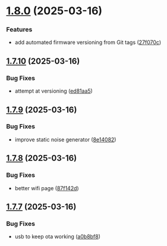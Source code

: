 # [1.8.0](https://github.com/olipayne/Arduino-Morse-Radio/compare/v1.7.10...v1.8.0) (2025-03-16)


### Features

* add automated firmware versioning from Git tags ([27f070c](https://github.com/olipayne/Arduino-Morse-Radio/commit/27f070c24e61eead429dafc8214a9beb63ba59eb))



## [1.7.10](https://github.com/olipayne/Arduino-Morse-Radio/compare/v1.7.9...v1.7.10) (2025-03-16)


### Bug Fixes

* attempt at versioning ([ed81aa5](https://github.com/olipayne/Arduino-Morse-Radio/commit/ed81aa5e6ae321c0d7971ee7aa6556c837e2fbc1))



## [1.7.9](https://github.com/olipayne/Arduino-Morse-Radio/compare/v1.7.8...v1.7.9) (2025-03-16)


### Bug Fixes

* improve static noise generator ([8e14082](https://github.com/olipayne/Arduino-Morse-Radio/commit/8e1408206f6fd7eb7a9a8d198e42b1032d725d47))



## [1.7.8](https://github.com/olipayne/Arduino-Morse-Radio/compare/v1.7.7...v1.7.8) (2025-03-16)


### Bug Fixes

* better wifi page ([87f142d](https://github.com/olipayne/Arduino-Morse-Radio/commit/87f142d0c64923db8abed0d0a228cf6ffdc788fa))



## [1.7.7](https://github.com/olipayne/Arduino-Morse-Radio/compare/v1.7.6...v1.7.7) (2025-03-16)


### Bug Fixes

* usb to keep ota working ([a0b8bf8](https://github.com/olipayne/Arduino-Morse-Radio/commit/a0b8bf80721e67ce1dc3b6313dd5a09ba66d3ede))



